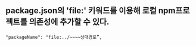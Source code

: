 ## package.json의 'file:' 키워드를 이용해 로컬 npm프로젝트를 의존성에 추가할 수 있다.

```
"packageName": "file:../~~~~상대경로”,
```